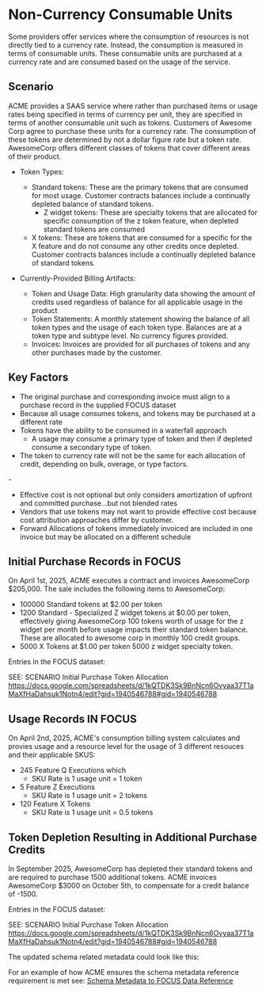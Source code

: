 # Non-Currency Consumable Units

Some providers offer services where the consumption of resources is not directly tied to a currency rate. Instead, the consumption is measured in terms of consumable units. These consumable units are purchased at a currency rate and are consumed based on the usage of the service.

## Scenario

ACME provides a SAAS service where rather than purchased items or usage rates being specified in terms of currency per unit, they are specified in terms of another consumable unit such as tokens. Customers of Awesome Corp agree to purchase these units for a currency rate. The consumption of these tokens are determined by not a dollar figure rate but a token rate. AwesomeCorp offers different classes of tokens that cover different areas of their product.
- Token Types:
  - Standard tokens: These are the primary tokens that are consumed for most usage. Customer contracts balances include a continually depleted balance of standard tokens. 
    - Z widget tokens: These are specialty tokens that are allocated for specific consumption of the z token feature, when depleted standard tokens are consumed
  - X tokens: These are tokens that are consumed for a specific for the X feature and do not consume any other credits once depleted. Customer contracts balances include a continually depleted balance of standard tokens. 

- Currently-Provided Billing Artifacts:
  - Token and Usage Data: High granularity data showing the amount of credits used regardless of balance for all applicable usage in the product
  - Token Statements: A monthly statement showing the balance of all token types and the usage of each token type. Balances are at a token type and subtype level. No currency figures provided. 
  - Invoices: Invoices are provided for all purchases of tokens and any other purchases made by the customer.

## Key Factors

- The original purchase and corresponding invoice must align to a purchase record in the supplied FOCUS dataset
- Because all usage consumes tokens, and tokens may be purchased at a different rate 
- Tokens have the ability to be consumed in a waterfall approach 
  - A usage may consume a primary type of token and then if depleted consume a secondary type of token. 
- The token to currency rate will not be the same for each allocation of credit, depending on bulk, overage, or type factors. 

-<TODO SNAGS>
- Effective cost is not optional but only considers amortization of upfront and committed purchase...but not blended rates
- Vendors that use tokens may not want to provide effective cost because cost attribution approaches differ by customer. 
- Forward Allocations of tokens immediately invoiced are included in one invoice but may be allocated on a different schedule

## Initial Purchase Records in FOCUS
On April 1st, 2025, ACME executes a contract  and invoices AwesomeCorp $205,000. The sale includes the following items to AwesomeCorp:
- 100000 Standard tokens at $2.00 per token
- 1200 Standard - Specialized Z widget tokens at $0.00 per token, effectively giving AwesomeCorp 100 tokens worth of usage for the z widget per month before usage impacts their standard token balance. These are allocated to awesome corp in monthly 100 credit groups. 
- 5000 X Tokens at $1.00 per token 5000 z widget specialty token.

Entries in the FOCUS dataset:

SEE: SCENARIO Initial Purchase Token Allocation https://docs.google.com/spreadsheets/d/1kQTDK3Sk9BnNcn6Ovyaa37T1aMaXfHaDahsuk1Notn4/edit?gid=1940546788#gid=1940546788

## Usage Records IN FOCUS
On April 2nd, 2025, ACME's consumption billing system calculates and provies usage and a resource level for the usage of 3 different resouces and their applicable SKUS:
- 245 Feature Q Executions which 
  - SKU Rate is 1 usage unit = 1 token
- 5 Feature Z Executions
  - SKU Rate is 1 usage unit = 2 tokens
- 120 Feature X Tokens 
  - SKU Rate is 1 usage unit = 0.5 tokens

## Token Depletion Resulting in Additional Purchase Credits
In September 2025, AwesomeCorp has depleted their standard tokens and are required to purchase 1500 additional tokens. ACME invoices AwesomeCorp $3000 on October 5th, to compensate for a credit balance of -1500. 


Entries in the FOCUS dataset:

SEE: SCENARIO Initial Purchase Token Allocation https://docs.google.com/spreadsheets/d/1kQTDK3Sk9BnNcn6Ovyaa37T1aMaXfHaDahsuk1Notn4/edit?gid=1940546788#gid=1940546788


The updated schema related metadata could look like this:


For an example of how ACME ensures the schema metadata reference requirement is met see: [Schema Metadata to FOCUS Data Reference](#schemametadatatofocusdatareference)
